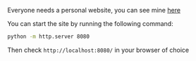 Everyone needs a personal website, you can see mine [here](https://sivanmehta.github.io/)

You can start the site by running the following command:

```sh
python -m http.server 8080
```

Then check `http://localhost:8080/` in your browser of choice
